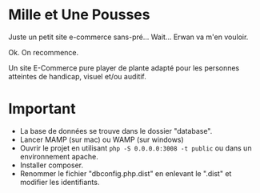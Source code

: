 # Mille et Une Pousses

Juste un petit site e-commerce sans-pré... Wait... Erwan va m'en vouloir.

Ok. On recommence.

Un site E-Commerce pure player de plante adapté pour les personnes atteintes de handicap,
visuel et/ou auditif.

# Important

 - La base de données se trouve dans le dossier "database".
 - Lancer MAMP (sur mac) ou WAMP (sur windows)
 - Ouvrir le projet en utilisant `php -S 0.0.0.0:3008 -t public` ou dans un environnement apache.
 - Installer composer.
 - Renommer le fichier "dbconfig.php.dist" en enlevant le ".dist" et modifier les identifiants.
